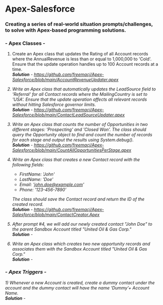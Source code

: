 # Apex-Salesforce
<h3>Creating a series of real-world situation prompts/challenges, to solve with Apex-based programming solutions.</h3>

<h3> - Apex Classes - </h3>

1) Create an Apex class that updates the Rating of all Account records where the AnnualRevenue is less than or equal to 1,000,000 to 'Cold'. Ensure that the update operation handles up to 100 Account records at a time.
    <br><Strong><em>Solution<em></Strong> - https://github.com/freemacj/Apex-Salesforce/blob/main/AccountRevenueUpdater.apex


2) Write an Apex class that automatically updates the LeadSource field to 'Referral' for all Contact records where the MailingCountry is set to 'USA'. Ensure that the update operation affects all relevant records without hitting Salesforce governor limits.
    <br><Strong><em>Solution<em></Strong> - https://github.com/freemacj/Apex-Salesforce/blob/main/ContactLeadSourceUpdater.apex


3) Write an Apex class that counts the number of Opportunities in two different stages: 'Prospecting' and 'Closed Won'. The class should query the Opportunity object to find and count the number of records for each stage and output the results using System.debug().
    <br><Strong><em>Solution<em></Strong> - https://github.com/freemacj/Apex-Salesforce/blob/main/CountAllOpportunitiesPerStage.apex


4) Write an Apex class that creates a new Contact record with the following fields:

    - FirstName: 'John'
    - LastName: 'Doe'
    - Email: 'john.doe@example.com'
    - Phone: '123-456-7890'

    The class should save the Contact record and return the ID of the created record.
    <br><Strong><em>Solution<em></Strong> - https://github.com/freemacj/Apex-Salesforce/blob/main/ContactCreator.Apex

5) After prompt #4, we will add our newly created contact "John Doe" to the parent Sandbox Account titled "United Oil & Gas Corp."
    <br><Strong><em>Solution<em></Strong> -

6) Write an Apex class which creates two new opportunity records and associates them with the Sandbox Account titled "United Oil & Gas Corp."
    <br><Strong><em>Solution<em></Strong> -

<h3> - Apex Triggers - </h3>
1) Whenever a new Account is created, create a dummy contact under the account and the dummy contact will have the name ‘Dummy’+ Account Name.
    <br><Strong><em>Solution<em></Strong> -
